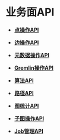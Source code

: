 # 业务面API<a name="ges_03_0047"></a>

-   **[点操作API](点操作API.md)**  

-   **[边操作API](边操作API.md)**  

-   **[元数据操作API](元数据操作API.md)**  

-   **[Gremlin操作API](Gremlin操作API.md)**  

-   **[算法API](算法API.md)**  

-   **[路径API](路径API.md)**  

-   **[图统计API](图统计API.md)**  

-   **[子图操作API](子图操作API.md)**  

-   **[Job管理API](Job管理API.md)**  


